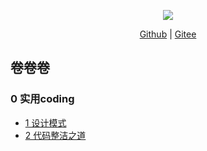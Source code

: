 [comment]: <> (> [百度]&#40;https://www.baidu.com&#41; 一下)

<div align="center">
    <p>
        <a href="https://gitee.com/allrandom/Linzlb_Seehope" target="_blank">
            <img src="https://coli688-smart-home-pub-read.oss-cn-shenzhen.aliyuncs.com/icon/pid.png" width="" />
            <!-- <img src="./hanbing.png" style="margin: 0 auto; width: 850px;" /> -->
        </a>
    </p>
<!-- 
    <p>
        <a href="https://javaguide.cn/">
        <img src="https://img.shields.io/badge/阅读-read-brightgreen.svg" alt="阅读" /></a>
        <img src="https://img.shields.io/github/stars/Snailclimb/JavaGuide" alt="stars" />
        <img src="https://img.shields.io/github/forks/Snailclimb/JavaGuide" alt="forks" />
        <img src="https://img.shields.io/github/issues/Snailclimb/JavaGuide" alt="issues" />
    </p>
-->
    <p>
        <a href="https://github.com/linzlb/Linzlb_Seehope.git">Github</a> |
        <a href="https://gitee.com/allrandom/Linzlb_Seehope.git">Gitee</a>
    </p>  
</div>







## 卷卷卷
### 0 实用coding
* [1 设计模式](./docs/0/1设计模式.md)
* [2 代码整洁之道](./docs/0/2代码整洁之道.md)
